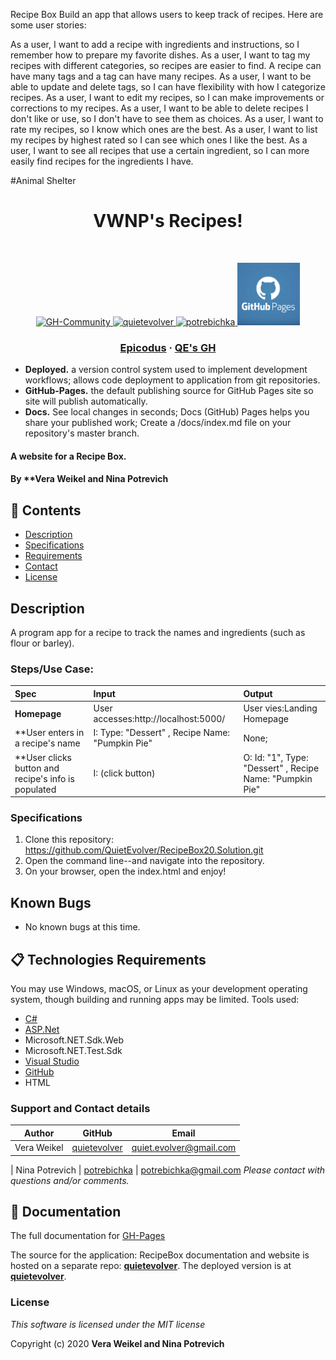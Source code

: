 Recipe Box
Build an app that allows users to keep track of recipes. Here are some user stories:

As a user, I want to add a recipe with ingredients and instructions, so I remember how to prepare my favorite dishes.
As a user, I want to tag my recipes with different categories, so recipes are easier to find. A recipe can have many tags and a tag can have many recipes.
As a user, I want to be able to update and delete tags, so I can have flexibility with how I categorize recipes.
As a user, I want to edit my recipes, so I can make improvements or corrections to my recipes.
As a user, I want to be able to delete recipes I don't like or use, so I don't have to see them as choices.
As a user, I want to rate my recipes, so I know which ones are the best.
As a user, I want to list my recipes by highest rated so I can see which ones I like the best.
As a user, I want to see all recipes that use a certain ingredient, so I can more easily find recipes for the ingredients I have.

#Animal Shelter

<h1 align="center">VWNP's Recipes!
  <a href="https://github.com/QuietEvolver/RecipeBox20.Solution">     
  </a>
</h1>

<p align="center">
  <strong></strong><br>
</p>

<p align="center">

  <a href="https://github.blog/category/community/">
    <img src="https://github.blog/wp-content/uploads/2019/01/Community@2x.png" width=100px alt="GH-Community" />
  </a>
  <a href="https://github.com/quietevolver/RecipeBox20.Solution.git">
    <img src="https://avatars2.githubusercontent.com/u/55602501?s=460&v=4" width=100px alt="quietevolver" />
  </a>
  <a href="ttps://github.com/potrebichka/RecipeBox.Solution.git">
    <img src="https://avatars2.githubusercontent.com/u/32409475?s=460&v=4" width=100px alt="potrebichka" />
  </a>
  <a href="https://github.blog/2016-08-22-publish-your-project-documentation-with-github-pages/">
    <img src="https://raw.githubusercontent.com/github/explore/80688e429a7d4ef2fca1e82350fe8e3517d3494d/collections/github-pages-examples/github-pages-examples.png" width=100px alt="gh-pages" />
  </a>
</p>

<h3 align="center">

  [Epicodus](https://www.epicodus.com/)
  <span> · </span>
  [QE's GH](https://github.com/QuietEvolver/BestRestaurant20.Solution.git)

</h3>

- **Deployed.** a version control system used to implement development workflows; allows code deployment to application from git repositories.
- **GitHub-Pages.** the default publishing source for GitHub Pages site so site will publish automatically.
- **Docs.** See local changes in seconds; Docs (GitHub) Pages helps you share your published work; Create a /docs/index.md file on your repository's master branch.


#### A website for a Recipe Box.

#### By **Vera Weikel and Nina Potrevich
## 🎉 Contents

- [Description](#-description)
- [Specifications](#-specifications)
- [Requirements](#-epicodus)
- [Contact](#-contact)
- [License](#-license)

## Description
A program app for a recipe to track the names and ingredients (such as flour or barley). 


### Steps/Use Case:
| Spec | Input | Output |
| :-------------     | :------------ | :------------- |
| **Homepage** | User accesses:http://localhost:5000/| User vies:Landing Homepage |
| **User enters in a recipe's name | I: Type: "Dessert" , Recipe Name: "Pumpkin Pie" | None;|
| **User clicks button and recipe's info is populated | I: (click button) | O: Id: "1", Type: "Dessert" , Recipe Name: "Pumpkin Pie"|

### Specifications

1. Clone this repository: https://github.com/QuietEvolver/RecipeBox20.Solution.git
2. Open the command line--and navigate into the repository.
3. On your browser, open the index.html and enjoy!

## Known Bugs
* No known bugs at this time.

## 📋 Technologies Requirements
 You may use Windows, macOS, or Linux as your development operating system, though building and running apps may be limited.
 Tools used:  
* [C#](https://docs.microsoft.com/en-us/dotnet/csharp/)
* [ASP.Net](https://dotnet.microsoft.com/apps/aspnet)
* Microsoft.NET.Sdk.Web
* Microsoft.NET.Test.Sdk
* [Visual Studio](https://www.visualstudiocommunity.com)
* [GitHub](https://www.github.com)
* HTML
 
### Support and Contact details
| Author | GitHub | Email |
|--------|:------:|:-----:|
| Vera Weikel | [quietevolver](https://github.com/quietevolver) |  [quiet.evolver@gmail.com](mailto:quietevolver@gmail.com)

| Nina Potrevich | [potrebichka](https://github.com/weidai07) |  [potrebichka@gmail.com](mailto:potrebichka@gmail.com)
_Please contact with questions and/or comments._


## 📖 Documentation

The full documentation for [GH-Pages](https://github.blog/2016-08-22-publish-your-project-documentation-with-github-pages/)

The source for the application: RecipeBox documentation and website is hosted on a separate repo: [**quietevolver**][repo-website]. The deployed version is at [**quietevolver**](https://quietevolver.github.io/RecipeBox20.Solution/).

[docs]: https://github.com/QuietEvolver/RecipeBox20.Solution.git
[repo-website]: https://github.com/QuietEvolver/RecipeBox20.Solution.git


### License

*This software is licensed under the MIT license*

Copyright (c) 2020 **Vera Weikel and Nina Potrevich**

